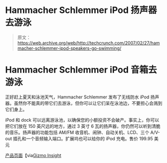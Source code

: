 # Hammacher Schlemmer iPod 扬声器去游泳

> 原文：<https://web.archive.org/web/http://techcrunch.com/2007/02/27/hammacher-schlemmer-ipod-speakers-go-swimming/>

# Hammacher Schlemmer iPod 音箱去游泳

正好赶上夏天和泳池天气，Hammacher Schlemmer 发布了无线防水 iPod 扬声器。虽然你不能真的带它们去游泳，但你可以让它们呆在泳池边，不要担心会溅到它们身上。

iPod 和 dock 可以远离游泳池，以确保您的小额投资不会破产。事实上，你可以把它们放在 150 英尺远的地方，通过 3 英寸 6 瓦的扬声器，你仍然可以听到清脆的音乐。扬声器的功能包括 AM/FM 收音机、闹钟、自动关机、LCD、三个 A/V-out 插孔和一个音频输入端口。扩展坞也可以给你的 iPod 充电。售价 199.95 美元

[产品页面](https://web.archive.org/web/20130628155524/http://www.hammacher.com/publish/73756.asp)【via[Gizmo Insight](https://web.archive.org/web/20130628155524/http://www.gizmosinsight.com/2007/02/27/iPod-Water-resistant-Speakers.html)